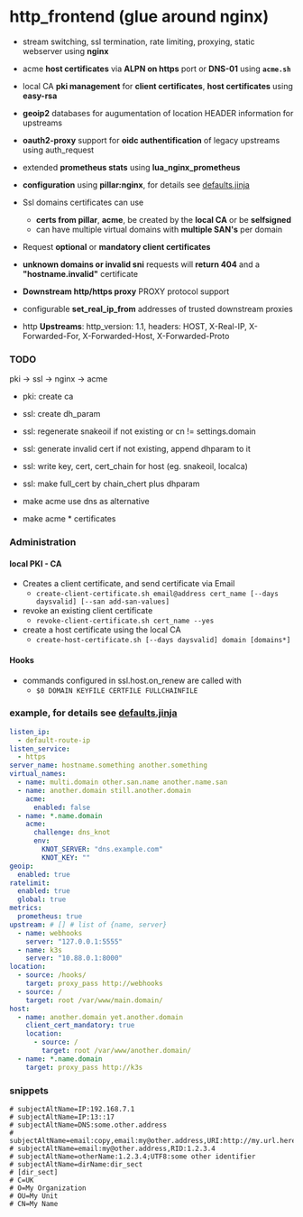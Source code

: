 # http_frontend (glue around nginx)

+ stream switching, ssl termination, rate limiting, proxying, static webserver using **nginx**

+ acme **host certificates** via **ALPN on https** port or **DNS-01** using **`acme.sh`**
+ local CA **pki management** for **client certificates**, **host certificates** using **easy-rsa**
+ **geoip2** databases for augumentation of location HEADER information for upstreams
+ **oauth2-proxy** support for **oidc authentification** of legacy upstreams using auth_request
+ extended **prometheus stats** using **lua_nginx_prometheus**
+ **configuration** using **pillar:nginx**, for details see [defaults.jinja](defaults.jinja)
+ Ssl domains certificates can use
  + **certs from pillar**, **acme**, be created by the **local CA** or be **selfsigned**
  + can have multiple virtual domains with **multiple SAN's** per domain
+ Request **optional** or **mandatory client certificates**
+ **unknown domains or invalid sni** requests will **return 404** and a **"hostname.invalid"** certificate
+ **Downstream http/https proxy** PROXY protocol support
+ configurable **set_real_ip_from** addresses of trusted downstream proxies
+ http **Upstreams**: http_version: 1.1, headers: HOST, X-Real-IP, X-Forwarded-For, X-Forwarded-Host, X-Forwarded-Proto

### TODO

pki -> ssl -> nginx -> acme
+ pki: create ca
+ ssl: create dh_param
+ ssl: regenerate snakeoil if not existing or cn != settings.domain
+ ssl: generate invalid cert if not existing, append dhparam to it

+ ssl: write key, cert, cert_chain for host (eg. snakeoil, localca)
+ ssl: make full_cert by chain_chert plus dhparam

+ make acme use dns as alternative
+ make acme * certificates

### Administration

#### local PKI - CA
+ Creates a client certificate, and send certificate via Email
  + `create-client-certificate.sh email@address cert_name [--days daysvalid] [--san add-san-values]`
+ revoke an existing client certificate
  + `revoke-client-certificate.sh cert_name --yes`
+ create a host certificate using the local CA
  + `create-host-certificate.sh [--days daysvalid] domain [domains*]`

#### Hooks
+ commands configured in ssl.host.on_renew are called with
  + `$0 DOMAIN KEYFILE CERTFILE FULLCHAINFILE`

### example, for details see [defaults.jinja](defaults.jinja)

```yaml
listen_ip:
  - default-route-ip
listen_service:
  - https
server_name: hostname.something another.something
virtual_names:
  - name: multi.domain other.san.name another.name.san
  - name: another.domain still.another.domain
    acme:
      enabled: false
  - name: *.name.domain
    acme:
      challenge: dns_knot
      env:
        KNOT_SERVER: "dns.example.com"
        KNOT_KEY: ""
geoip:
  enabled: true
ratelimit:
  enabled: true
  global: true
metrics:
  prometheus: true
upstream: # [] # list of {name, server}
  - name: webhooks
    server: "127.0.0.1:5555"
  - name: k3s
    server: "10.88.0.1:8000"
location:
  - source: /hooks/
    target: proxy_pass http://webhooks
  - source: /
    target: root /var/www/main.domain/
host:
  - name: another.domain yet.another.domain
    client_cert_mandatory: true
    location:
      - source: /
        target: root /var/www/another.domain/
  - name: *.name.domain
    target: proxy_pass http://k3s
```

### snippets

```
# subjectAltName=IP:192.168.7.1
# subjectAltName=IP:13::17
# subjectAltName=DNS:some.other.address
# subjectAltName=email:copy,email:my@other.address,URI:http://my.url.here/
# subjectAltName=email:my@other.address,RID:1.2.3.4
# subjectAltName=otherName:1.2.3.4;UTF8:some other identifier
# subjectAltName=dirName:dir_sect
# [dir_sect]
# C=UK
# O=My Organization
# OU=My Unit
# CN=My Name
```
